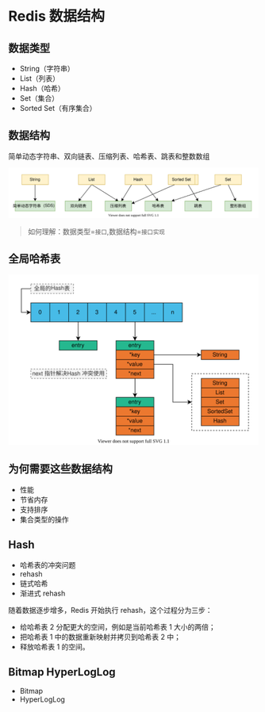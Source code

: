 # Redis 数据结构

## 数据类型
- String（字符串）
- List（列表）
- Hash（哈希）
- Set（集合）
- Sorted Set（有序集合）


## 数据结构

简单动态字符串、双向链表、压缩列表、哈希表、跳表和整数数组

![redis.drawio.svg](./images/redis.drawio.svg)

> 如何理解：数据类型=`接口`,数据结构=`接口实现`

## 全局哈希表

![redis-global-hash-table.drawio.svg](./images/redis-global-hash-table.drawio.svg)

## 为何需要这些数据结构

- 性能
- 节省内存
- 支持排序
- 集合类型的操作

## Hash

- 哈希表的冲突问题
- rehash
- 链式哈希
- 渐进式 rehash

随着数据逐步增多，Redis 开始执行 rehash，这个过程分为三步：
- 给哈希表 2 分配更大的空间，例如是当前哈希表 1 大小的两倍；
- 把哈希表 1 中的数据重新映射并拷贝到哈希表 2 中；
- 释放哈希表 1 的空间。

## Bitmap HyperLogLog

- Bitmap
- HyperLogLog